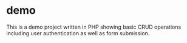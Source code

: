 # demo
This is a demo project written in PHP showing basic CRUD operations including user authentication as well as form submission.
